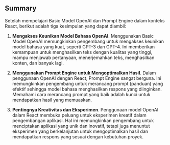 ## Summary

Setelah mempelajari Basic Model OpenAI dan Prompt Engine dalam konteks React, berikut adalah tiga kesimpulan yang dapat diambil:

1. **Mengakses Keunikan Model Bahasa OpenAI**. Menggunakan Basic Model OpenAI memungkinkan pengembang untuk mengakses keunikan model bahasa yang kuat, seperti GPT-3 dan GPT-4. Ini memberikan kemampuan untuk menghasilkan teks dengan kualitas yang tinggi, mampu menjawab pertanyaan, menerjemahkan teks, menghasilkan konten, dan banyak lagi.

2. **Menggunakan Prompt Engine untuk Mengoptimalkan Hasil**. Dalam penggunaan OpenAI dengan React, Prompt Engine sangat berguna. Ini memungkinkan pengembang untuk merancang prompt (panduan) yang efektif sehingga model bahasa menghasilkan respons yang diinginkan. Memahami cara merancang prompt yang baik adalah kunci untuk mendapatkan hasil yang memuaskan.

3. **Pentingnya Kreativitas dan Eksperimen**. Penggunaan model OpenAI dalam React membuka peluang untuk eksperimen kreatif dalam pengembangan aplikasi. Hal ini memungkinkan pengembang untuk menciptakan aplikasi yang unik dan inovatif, tetapi juga menuntut eksperimen yang berkelanjutan untuk mengoptimalkan hasil dan mendapatkan respons yang sesuai dengan kebutuhan proyek.
